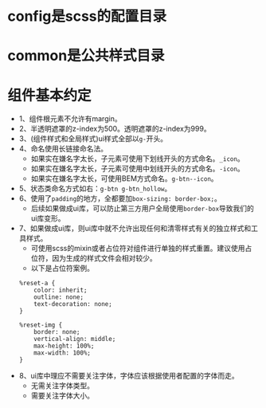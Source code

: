 # config是scss的配置目录

# common是公共样式目录

# 组件基本约定
* 1、组件根元素不允许有margin。
* 2、半透明遮罩的z-index为500。透明遮罩的z-index为999。
* 3、(组件样式和全局样式)ui样式全部以```g-```开头。
* 4、命名使用长链接命名法。
    - 如果实在嫌名字太长，子元素可使用下划线开头的方式命名。```_icon```。
    - 如果实在嫌名字太长，子元素可使用中划线开头的方式命名。```-icon```。
    - 如果实在嫌名字太长，可使用BEM方式命名。```g-btn--icon```。
* 5、状态类命名方式如右：```g-btn g-btn_hollow```。
* 6、使用了```padding```的地方，全都要加```box-sizing: border-box;```。
    - 后续如果做成ui库，可以防止第三方用户全局使用```border-box```导致我们的ui库变形。
* 7、如果做成ui库，则ui库中就不允许出现任何和清零样式有关的独立样式和工具样式。
    - 可使用scss的mixin或者占位符对组件进行单独的样式重置。建议使用占位符，因为生成的样式文件会相对较少。
    - 以下是占位符案例。
    ```
    %reset-a {
        color: inherit;
        outline: none;
        text-decoration: none;
    }

    %reset-img {
        border: none;
        vertical-align: middle;
        max-height: 100%;
        max-width: 100%;
    }
    ```
* 8、ui库中理应不需要关注字体，字体应该根据使用者配置的字体而走。
    - 无需关注字体类型。
    - 需要关注字体大小。
